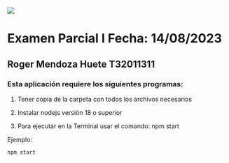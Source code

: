 ![](https://upload.wikimedia.org/wikipedia/commons/thumb/8/8d/CEUTEC_HONDURAS.png/1200px-CEUTEC_HONDURAS.png)

# Examen Parcial I Fecha: 14/08/2023
## Roger Mendoza Huete T32011311

### Esta aplicación requiere los siguientes programas:

1. Tener copia de la carpeta con todos los archivos necesarios

2. Instalar nodejs versión 18 o superior

3. Para ejecutar en la Terminal usar el comando: npm start


Ejemplo:

```bash
npm start
